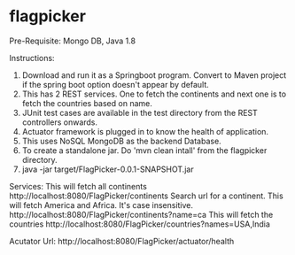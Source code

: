 # flagpicker

Pre-Requisite:
 Mongo DB, Java 1.8

Instructions: 
1. Download and run it as a Springboot program. Convert to Maven project if the spring boot option doesn't appear by default.
2. This has 2 REST services. One to fetch the continents and next one is to fetch the countries based on name.
3. JUnit test cases are available in the test directory from the REST controllers onwards.
4. Actuator framework is plugged in to know the health of application.
5. This uses NoSQL MongoDB as the backend Database.
6. To create a standalone jar. Do 'mvn clean intall' from the flagpicker directory.
7. java -jar target/FlagPicker-0.0.1-SNAPSHOT.jar


Services:
This will fetch all continents
http://localhost:8080/FlagPicker/continents
Search url for a continent. This will fetch America and Africa. It's case insensitive.
http://localhost:8080/FlagPicker/continents?name=ca
This will fetch the countries
http://localhost:8080/FlagPicker/countries?names=USA,India

Acutator Url:
http://localhost:8080/FlagPicker/actuator/health
